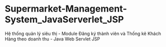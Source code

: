 # Supermarket-Management-System_JavaServerlet_JSP
Hệ thống quản lý siêu thị - Module Đăng ký thành viên và Thống kê Khách Hàng theo doanh thu - Java Web Servlet JSP
